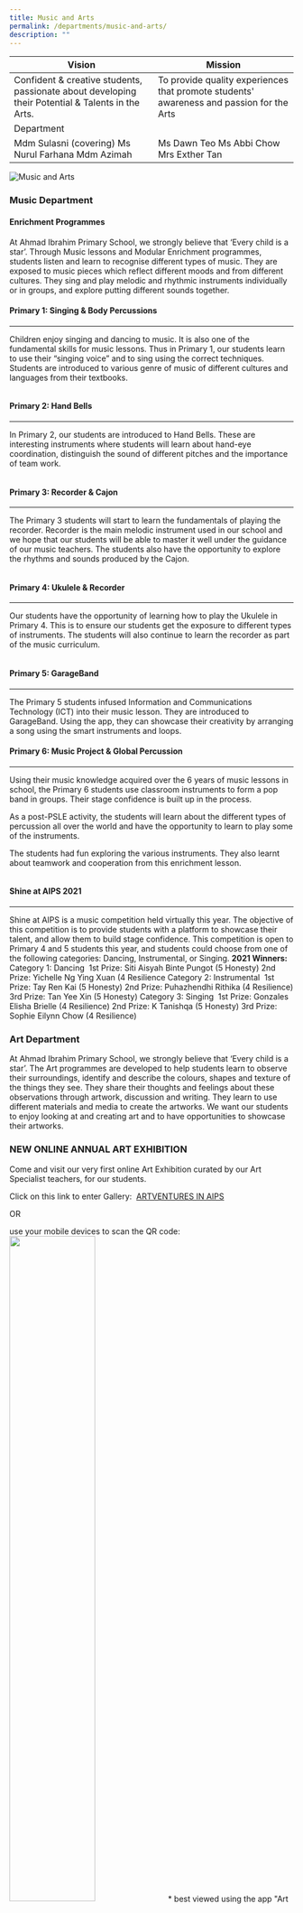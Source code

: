 ```yaml
---
title: Music and Arts
permalink: /departments/music-and-arts/
description: ""
---
```

| Vision | Mission |
|---|---|
| Confident & creative students, passionate about developing their Potential & Talents in the Arts. | To provide quality experiences that promote students' awareness and passion for the Arts |
| Department |  |
| Mdm Sulasni (covering) Ms Nurul Farhana Mdm Azimah | Ms Dawn Teo Ms Abbi Chow Mrs Exther Tan |

![Music and Arts](/images/PAM%20Informal.jpg)

### Music Department

#### Enrichment Programmes

At Ahmad Ibrahim Primary School, we strongly believe that ‘Every child is a star’. Through Music lessons and Modular Enrichment programmes, students listen and learn to recognise different types of music. They are exposed to music pieces which reflect different moods and from different cultures. They sing and play melodic and rhythmic instruments individually or in groups, and explore putting different sounds together.</p>
<h4 id="primary-1-singing--body-percussions">Primary 1: Singing &amp; Body Percussions</h4>
<hr>
<p>Children enjoy singing and dancing to music. It is also one of the fundamental skills for music lessons. Thus in Primary 1, our students learn to use their “singing voice” and to sing using the correct techniques. Students are introduced to various genre of music of different cultures and languages from their textbooks.</p>
<p><img src="/images/p1.jpg" alt=""></p>
<h4 id="primary-2-hand-bells">Primary 2: Hand Bells</h4>
<hr>
<p>In Primary 2, our students are introduced to Hand Bells. These are interesting instruments where students will learn about hand-eye coordination, distinguish the sound of different pitches and the importance of team work.</p>
<p><img src="/images/p2.png" alt=""></p>
<h4 id="primary-3-recorder--cajon">Primary 3: Recorder &amp; Cajon</h4>
<hr>
<p>The Primary 3 students will start to learn the fundamentals of playing the recorder. Recorder is the main melodic instrument used in our school and we hope that our students will be able to master it well under the guidance of our music teachers. The students also have the opportunity to explore the rhythms and sounds produced by the Cajon.</p>
<p><img src="/images/p3.jpg" alt=""></p>
<h4 id="primary-4-ukulele--recorder">Primary 4: Ukulele &amp; Recorder</h4>
<hr>
<p>Our students have the opportunity of learning how to play the Ukulele in Primary 4. This is to ensure our students get the exposure to different types of instruments. The students will also continue to learn the recorder as part of the music curriculum.</p>
<p><img src="/images/p4.jpg" alt=""></p>
<h4 id="primary-5-garageband">Primary 5: GarageBand</h4>
<hr>
<p>The Primary 5 students infused Information and Communications Technology (ICT) into their music lesson. They are introduced to GarageBand. Using the app, they can showcase their creativity by arranging a song using the smart instruments and loops.</p>
<h4 id="primary-6-music-project--global-percussion">Primary 6: Music Project &amp; Global Percussion</h4>
<hr>
<p>Using their music knowledge acquired over the 6 years of music lessons in school, the Primary 6 students use classroom instruments to form a pop band in groups. Their stage confidence is built up in the process.</p>
<p>As a post-PSLE activity, the students will learn about the different types of percussion all over the world and have the opportunity to learn to play some of the instruments. </p>
<p>The students had fun exploring the various instruments. They also learnt about teamwork and cooperation from this enrichment lesson.</p>
<p><img src="/images/p6.png" alt=""></p>
<h4 id="shine-at-aips-2021">Shine at AIPS 2021</h4>
<hr>
<p>Shine at AIPS is a music competition held virtually this year. The objective of this competition is to provide students with a platform to showcase their talent, and allow them to build stage confidence. This competition is open to Primary 4 and 5 students this year, and students could choose from one of the following categories: Dancing, Instrumental, or Singing.
	<strong>2021 Winners:</strong>
	Category 1: Dancing
	<img src="/images/cat1%20dancing.png" alt="">
	1st Prize: Siti Aisyah Binte Pungot (5 Honesty)
	2nd Prize: Yichelle Ng Ying Xuan (4 Resilience
	Category 2: Instrumental
	<img src="/images/cat2%20instru.png" alt="">
	1st Prize: Tay Ren Kai (5 Honesty)
	2nd Prize: Puhazhendhi Rithika (4 Resilience)
	3rd Prize: Tan Yee Xin (5 Honesty)
	Category 3: Singing
	<img src="/images/cat3%20sing.png" alt="">
	1st Prize: Gonzales Elisha Brielle (4 Resilience)
	2nd Prize: K Tanishqa (5 Honesty)
	3rd Prize: Sophie Eilynn Chow (4 Resilience)

### Art Department

At Ahmad Ibrahim Primary School, we strongly believe that ‘Every child is a star’. The Art programmes are developed to help students learn to observe their surroundings, identify and describe the colours, shapes and texture of the things they see. They share their thoughts and feelings about these observations through artwork, discussion and writing. They learn to use different materials and media to create the artworks. We want our students to enjoy looking at and creating art and to have opportunities to showcase their artworks.</p>
<h3 id="new-online-annual-art-exhibition">NEW ONLINE ANNUAL ART EXHIBITION</h3>
<p>Come and visit our very first online Art Exhibition curated by our Art Specialist teachers, for our students. </p>
<p>Click on this link to enter Gallery:  <a href="https://www.artsteps.com/embed/61888ce1ac85446ad7358165/560/315">ARTVENTURES IN AIPS</a></p>
<p>OR </p>
<p>use your mobile devices to scan the QR code:
<img src="/images/QR%20CODE.png" style="width:55%" alt="">
* best viewed using the app &quot;Art Steps&quot;. You may download it for free from Play Store/ Apple Store.
	
<img src="/images/ADVENTURES.jpg" alt="">
<img src="/images/ART1.png" alt="">
<img src="/images/ART2.png" alt="">
<img src="/images/ART3.png" alt="">

### ARTSTRAVAGANZA 2021
**TERMLY ART COMPETITION**
<img src="/images/ARTSTRAVAGANZA%202021.jpg" alt=""><img src="/images/ARTSTRAVAGANZA%202021_2.jpg" alt=""><img src="/images/ARTSTRAVAGANZA%202021_3.jpg" alt=""><img src="/images/ARTSTRAVAGANZA%202021_4.jpg" alt=""><img src="/images/ARTSTRAVAGANZA%202021_5.jpg" alt=""><img src="/images/ARTSTRAVAGANZA%202021_6.jpg" alt="">